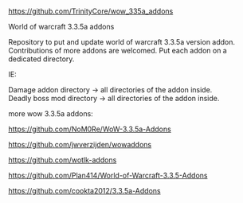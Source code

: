 # 
https://github.com/TrinityCore/wow_335a_addons

World of warcraft 3.3.5a addons

Repository to put and update world of warcraft 3.3.5a version addon.
Contributions of more addons are welcomed.
Put each addon on a dedicated directory.

IE:

Damage addon directory -> all directories of the addon inside.  
Deadly boss mod directory -> all directories of the addon inside.

more wow 3.3.5a addons:

https://github.com/NoM0Re/WoW-3.3.5a-Addons

https://github.com/jwverzijden/wowaddons

https://github.com/wotlk-addons

https://github.com/Plan414/World-of-Warcraft-3.3.5-Addons

https://github.com/cookta2012/3.3.5a-Addons
